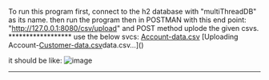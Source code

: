 To run this program
first, connect to the h2 database with "multiThreadDB" as its name.
then run the program then
in POSTMAN with this end point: "http://127.0.0.1:8080/csv/upload" and POST method uplode the given csvs.
             ******************
use the below svcs:
[Account-data.csv](https://github.com/user-attachments/files/17351759/Account-data.csv)
[Uploading Account-[Customer-data.csv](https://github.com/user-attachments/files/17351760/Customer-data.csv)data.csv…]()

it should be like:
![image](https://github.com/user-attachments/assets/0e3fadef-d09d-4f61-b5fb-72d2b16859fc)

****************************************

